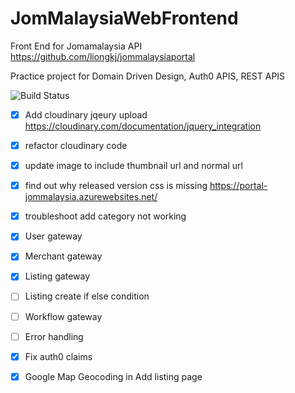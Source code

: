 # JomMalaysiaWebFrontend

Front End for Jomamalaysia API https://github.com/liongkj/jommalaysiaportal

Practice project for Domain Driven Design, Auth0 APIS, REST APIS

![Build Status](https://dev.azure.com/busylikedog/biscat/_apis/build/status/portal-jommalaysia%20-%20CI)

- [x] Add cloudinary jqeury upload https://cloudinary.com/documentation/jquery_integration
- [x] refactor cloudinary code
- [x] update image to include thumbnail url and normal url

- [x] find out why released version css is missing https://portal-jommalaysia.azurewebsites.net/

- [x] troubleshoot add category not working

- [x] User gateway
- [x] Merchant gateway
- [x] Listing gateway
- [ ] Listing create if else condition
- [ ] Workflow gateway
- [ ] Error handling

- [x] Fix auth0 claims

* [x] Google Map Geocoding in Add listing page
